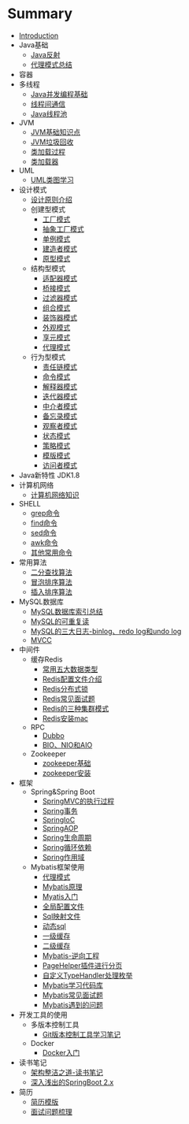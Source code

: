 # Summary

* [Introduction](README.md)
* Java基础
    * [Java反射](javabase/reflect/什么是Java反射.md)
    * [代理模式总结](javabase/proxy/代理模式总结.md)
* 容器
* 多线程
    * [Java并发编程基础](thread/Java并发编程基础.md)
    * [线程间通信](thread/线程间通信.md)
    * [Java线程池](thread/线程池学习.md)
* JVM
    * [JVM基础知识点](javabase/jvm/JVM知识点.md)
    * [JVM垃圾回收](javabase/jvm/JVM垃圾回收机制.md)
    * [类加载过程](javabase/jvm/类加载过程.md)
    * [类加载器](javabase/jvm/类加载器.md)
* UML
    * [UML类图学习](javabase/uml/UML类学习总结.md)
* 设计模式
    * [设计原则介绍](designpattern/设计原则.md)
    * 创建型模式
        * [工厂模式](designpattern/creationalpattern/FactoryPattern.md)
        * [抽象工厂模式](designpattern/creationalpattern/AbstractFactoryPattern.md)
        * [单例模式](designpattern/creationalpattern/SingletonPattern.md)
        * [建造者模式](designpattern/creationalpattern/BuilderPattern.md)
        * [原型模式](designpattern/creationalpattern/ProtorypePattern.md)
    * 结构型模式
        * [适配器模式](designpattern/structuralpattern/AdapterPattern.md)
        * [桥接模式](designpattern/structuralpattern/BridgePattern.md)
        * [过滤器模式](designpattern/structuralpattern/FilterCriteriaPattern.md)
        * [组合模式](designpattern/structuralpattern/CompositePattern.md)
        * [装饰器模式](designpattern/structuralpattern/DecoratorPattern.md)
        * [外观模式](designpattern/structuralpattern/FacadePattern.md)
        * [享元模式](designpattern/structuralpattern/FlyweightPattern.md)
        * [代理模式](designpattern/structuralpattern/ProxyPattern.md)
    * 行为型模式
        * [责任链模式](designpattern/behavioralpattern/ChainofResponsibilityPattern.md)
        * [命令模式](designpattern/behavioralpattern/CommandPattern.md)
        * [解释器模式](designpattern/behavioralpattern/InterpreterPattern.md)
        * [迭代器模式](designpattern/behavioralpattern/IteratorPattern.md)
        * [中介者模式](designpattern/behavioralpattern/MediatorPatter.md)
        * [备忘录模式](designpattern/behavioralpattern/MementoPattern.md)
        * [观察者模式](designpattern/behavioralpattern/ObserverPattern.md)
        * [状态模式](designpattern/behavioralpattern/StatePattern.md)
        * [策略模式](designpattern/behavioralpattern/StrategyPattern.md)
        * [模版模式](designpattern/behavioralpattern/TemplatePattern.md)
        * [访问者模式](designpattern/behavioralpattern/VisitorPattern)
* Java新特性 JDK1.8
* 计算机网络
    * [计算机网络知识](javabase/network/计算机网络知识点.md)
* SHELL
    * [grep命令](linux/grep命令总结.md)
    * [find命令](linux/find命令总结.md)
    * [sed命令](linux/sed命令总结.md)
    * [awk命令](linux/awk命令总结.md)
    * [其他常用命令](linux/其他常用命令总结.md)
* 常用算法
    * [二分查找算法](javaalgorithm/二分查找算法.md)
    * [冒泡排序算法](javaalgorithm/冒泡排序算法.md)
    * [插入排序算法](javaalgorithm/插入排序算法.md)
* MySQL数据库
    * [MySQL数据库索引总结](database/mysql/数据库索引学习总结.md)
    * [MySQL的可重复读](database/mysql/MySQL如何实现可重复读.md)
    * [MySQL的三大日志-binlog、redo log和undo log](database/mysql/MySQL的三大日志.md)
    * [MVCC](database/mysql/MVCC原理.md)
* 中间件
    * 缓存Redis
        * [常用五大数据类型](redis/常用五大数据类型.md)
        * [Redis配置文件介绍](redis/Redis配置文件介绍.md)
        * [Redis分布式锁](redis/Redis分布式锁.md)
        * [Redis常见面试题](redis/Redis常见面试题.md)
        * [Redis的三种集群模式](redis/Redis的三种集群模式.md)
        * [Redis安装mac](redis/Redis安装.md)
    * RPC
        * [Dubbo](dubbo/Dubbo.md)
        * [BIO、NIO和AIO](dubbo/BIO、NIO和AIO.md)
    * Zookeeper
        * [zookeeper基础](zookeeper/zookeeper基础知识点.md)
        * [zookeeper安装](zookeeper/zookeeper安装.md)
* 框架
    * Spring&Spring Boot
        * [SpringMVC的执行过程](spring/SpringMVC.md)
        * [Spring事务](spring/Spring事务学习.md)
        * [SpringIoC](spring/SpringIoC学习总结.md)
        * [SpringAOP](spring/SpringAOP学习总结.md)
        * [Spring生命周期](spring/Spring生命周期.md)
        * [Spring循环依赖](spring/Spring循环依赖.md)
        * [Spring作用域](spring/Spring作用域.md)
    * Mybatis框架使用
        * [代理模式](mybatis/代理设计模式.md)
        * [Mybatis原理](mybatis/Mybatis原理.md)
        * [Myatis入门](mybatis/Mybatis入门Demo.md)
        * [全局配置文件](mybatis/Mybatis的全局配置文件.md)
        * [Sql映射文件](mybatis/Sql映射文件.md)
        * [动态sql](mybatis/动态sql.md)
        * [一级缓存](mybatis/一级缓存.md)
        * [二级缓存](mybatis/二级缓存.md)
        * [Mybatis-逆向工程](mybatis/Mybatis-逆向工程.md)
        * [PageHelper插件进行分页](mybatis/PageHelper插件.md)
        * [自定义TypeHandler处理枚举](mybatis/自定义TypeHandler处理枚举.md)
        * [Mybatis学习代码库](https://github.com/sunwjblog/CodeRepository.git)
        * [Mybatis常见面试题](mybatis/Mybatis常见面试题.md)
        * [Mybatis遇到的问题](mybatis/Mybatis遇到的问题.md)
* 开发工具的使用
    * 多版本控制工具
        * [Git版本控制工具学习笔记](devtools/Git学习笔记.md)
    * Docker
        * [Docker入门](docker/Docker入门.md)
* 读书笔记
    * [架构整洁之道-读书笔记](readbook/架构整洁之道-读书笔记.md)
    * [深入浅出的SpringBoot 2.x](readbook/深入浅出的SpringBoot2.x.md)
* 简历
    * [简历模版](resume/简.md)
    * [面试问题梳理](resume/面试问题梳理.md)

